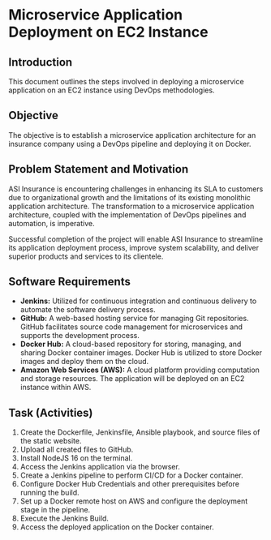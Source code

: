 # Microservice Application Deployment on EC2 Instance

## Introduction
This document outlines the steps involved in deploying a microservice application on an EC2 instance using DevOps methodologies.

## Objective
The objective is to establish a microservice application architecture for an insurance company using a DevOps pipeline and deploying it on Docker.

## Problem Statement and Motivation
ASI Insurance is encountering challenges in enhancing its SLA to customers due to organizational growth and the limitations of its existing monolithic application architecture. The transformation to a microservice application architecture, coupled with the implementation of DevOps pipelines and automation, is imperative.

Successful completion of the project will enable ASI Insurance to streamline its application deployment process, improve system scalability, and deliver superior products and services to its clientele.

## Software Requirements
- **Jenkins:** Utilized for continuous integration and continuous delivery to automate the software delivery process.
- **GitHub:** A web-based hosting service for managing Git repositories. GitHub facilitates source code management for microservices and supports the development process.
- **Docker Hub:** A cloud-based repository for storing, managing, and sharing Docker container images. Docker Hub is utilized to store Docker images and deploy them on the cloud.
- **Amazon Web Services (AWS):** A cloud platform providing computation and storage resources. The application will be deployed on an EC2 instance within AWS.

## Task (Activities)
1. Create the Dockerfile, Jenkinsfile, Ansible playbook, and source files of the static website.
2. Upload all created files to GitHub.
3. Install NodeJS 16 on the terminal.
4. Access the Jenkins application via the browser.
5. Create a Jenkins pipeline to perform CI/CD for a Docker container.
6. Configure Docker Hub Credentials and other prerequisites before running the build.
7. Set up a Docker remote host on AWS and configure the deployment stage in the pipeline.
8. Execute the Jenkins Build.
9. Access the deployed application on the Docker container.
